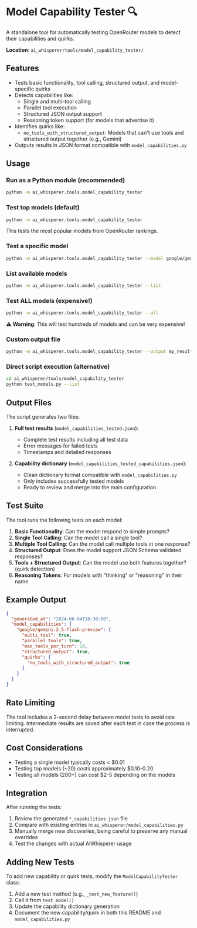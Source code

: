 # Model Capability Tester 🔍

A standalone tool for automatically testing OpenRouter models to detect their capabilities and quirks.

**Location**: `ai_whisperer/tools/model_capability_tester/`

## Features

- Tests basic functionality, tool calling, structured output, and model-specific quirks
- Detects capabilities like:
  - Single and multi-tool calling
  - Parallel tool execution
  - Structured JSON output support
  - Reasoning token support (for models that advertise it)
- Identifies quirks like:
  - `no_tools_with_structured_output`: Models that can't use tools and structured output together (e.g., Gemini)
- Outputs results in JSON format compatible with `model_capabilities.py`

## Usage

### Run as a Python module (recommended)
```bash
python -m ai_whisperer.tools.model_capability_tester
```

### Test top models (default)
```bash
python -m ai_whisperer.tools.model_capability_tester
```
This tests the most popular models from OpenRouter rankings.

### Test a specific model
```bash
python -m ai_whisperer.tools.model_capability_tester --model google/gemini-2.5-flash-preview
```

### List available models
```bash
python -m ai_whisperer.tools.model_capability_tester --list
```

### Test ALL models (expensive!)
```bash
python -m ai_whisperer.tools.model_capability_tester --all
```
⚠️ **Warning**: This will test hundreds of models and can be very expensive!

### Custom output file
```bash
python -m ai_whisperer.tools.model_capability_tester --output my_results.json
```

### Direct script execution (alternative)
```bash
cd ai_whisperer/tools/model_capability_tester
python test_models.py --list
```

## Output Files

The script generates two files:

1. **Full test results** (`model_capabilities_tested.json`):
   - Complete test results including all test data
   - Error messages for failed tests
   - Timestamps and detailed responses

2. **Capability dictionary** (`model_capabilities_tested_capabilities.json`):
   - Clean dictionary format compatible with `model_capabilities.py`
   - Only includes successfully tested models
   - Ready to review and merge into the main configuration

## Test Suite

The tool runs the following tests on each model:

1. **Basic Functionality**: Can the model respond to simple prompts?
2. **Single Tool Calling**: Can the model call a single tool?
3. **Multiple Tool Calling**: Can the model call multiple tools in one response?
4. **Structured Output**: Does the model support JSON Schema validated responses?
5. **Tools + Structured Output**: Can the model use both features together? (quirk detection)
6. **Reasoning Tokens**: For models with "thinking" or "reasoning" in their name

## Example Output

```json
{
  "generated_at": "2024-06-04T10:30:00",
  "model_capabilities": {
    "google/gemini-2.5-flash-preview": {
      "multi_tool": true,
      "parallel_tools": true,
      "max_tools_per_turn": 10,
      "structured_output": true,
      "quirks": {
        "no_tools_with_structured_output": true
      }
    }
  }
}
```

## Rate Limiting

The tool includes a 2-second delay between model tests to avoid rate limiting. Intermediate results are saved after each test in case the process is interrupted.

## Cost Considerations

- Testing a single model typically costs < $0.01
- Testing top models (~20) costs approximately $0.10-0.20
- Testing all models (200+) can cost $2-5 depending on the models

## Integration

After running the tests:

1. Review the generated `*_capabilities.json` file
2. Compare with existing entries in `ai_whisperer/model_capabilities.py`
3. Manually merge new discoveries, being careful to preserve any manual overrides
4. Test the changes with actual AIWhisperer usage

## Adding New Tests

To add new capability or quirk tests, modify the `ModelCapabilityTester` class:

1. Add a new test method (e.g., `_test_new_feature()`)
2. Call it from `test_model()`
3. Update the capability dictionary generation
4. Document the new capability/quirk in both this README and `model_capabilities.py`
